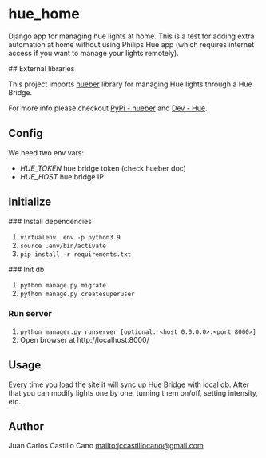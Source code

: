 # hue_home

Django app for managing hue lights at home. This is a test for adding extra automation at home without using Philips Hue app (which requires internet access if you want to manage your lights remotely).

## External libraries

This project imports [hueber](https://github.com/mbaltrusitis/hueber) library for managing Hue lights through a Hue Bridge.

For more info please checkout [PyPi - hueber](https://pypi.org/project/hueber/) and [Dev - Hue](https://developers.meethue.com/develop/get-started-2/).

## Config

We need two env vars:

 * *HUE_TOKEN* hue bridge token (check hueber doc)
 * *HUE_HOST* hue bridge IP

## Initialize

### Install dependencies

1. `virtualenv .env -p python3.9`
2. `source .env/bin/activate`
3. `pip install -r requirements.txt`

### Init db

1. `python manage.py migrate`
2. `python manage.py createsuperuser`

### Run server

1. `python manager.py runserver [optional: <host 0.0.0.0>:<port 8000>]`
2. Open browser at http://localhost:8000/

## Usage

Every time you load the site it will sync up Hue Bridge with local db. After that you can modify lights one by one, turning them on/off, setting intensity, etc.

## Author

Juan Carlos Castillo Cano <mailto:jccastillocano@gmail.com>
